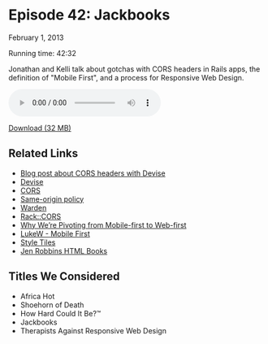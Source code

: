 Episode 42: Jackbooks
====
February 1, 2013

Running time: 42:32

Jonathan and Kelli talk about gotchas with CORS headers in Rails apps, the definition of "Mobile First", and a process for Responsive Web Design.

<audio preload="auto" controls>
	<source src="https://s3.amazonaws.com/nitch/Episode_42_Jackbooks.mp3" type="audio/mpeg" />
	<source src="https://s3.amazonaws.com/nitch/Episode_42_Jackbooks.ogg" type="audio/ogg" />
</audio>

[Download (32 MB)](https://s3.amazonaws.com/nitch/Episode_42_Jackbooks.mp3 "Episode 42: Jackbooks")

## Related Links

* [Blog post about CORS headers with Devise](http://kellishaver.tumblr.com/post/40758797489/cors-headers-with-devise)
* [Devise](https://github.com/plataformatec/devise)
* [CORS](http://en.wikipedia.org/wiki/Cross-origin_resource_sharing)
* [Same-origin policy](http://en.wikipedia.org/wiki/Same_origin_policy)
* [Warden](https://github.com/hassox/warden)
* [Rack::CORS](https://github.com/cyu/rack-cors)
* [Why We’re Pivoting from Mobile-first to Web-first](http://philosophically.com/why-were-pivoting-from-mobile-first-to-web-first)
* [LukeW - Mobile First](http://www.lukew.com/ff/entry.asp?933)
* [Style Tiles](http://styletil.es/)
* [Jen Robbins HTML Books](http://www.oreillynet.com/pub/au/383)

## Titles We Considered

* Africa Hot
* Shoehorn of Death
* How Hard Could It Be?™
* Jackbooks
* Therapists Against Responsive Web Design
